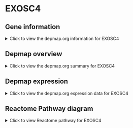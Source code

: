 <h1>EXOSC4</h1>

<h2>Gene information</h2>
<details>
  <summary>Click to view the depmap.org information for EXOSC4</summary>
  <iframe src="https://depmap.org/portal/gene/EXOSC4?tab=about" style="border:none;width:100%;height:800px"></iframe>
</details>

<h2>Depmap overview</h2>
<details>
  <summary>Click to view the depmap.org summary for EXOSC4</summary>
  <iframe src="https://depmap.org/portal/gene/EXOSC4?tab=overview" style="border:none;width:100%;height:800px"></iframe>
</details>

<h2>Depmap expression</h2>
<details>
  <summary>Click to view the depmap.org expression data for EXOSC4</summary>
  <iframe src="https://depmap.org/portal/gene/EXOSC4?tab=characterization" style="border:none;width:100%;height:800px"></iframe>
</details>



<h2>Reactome Pathway diagram</h2>
<details>
  <summary>Click to view Reactome pathway for EXOSC4</summary>
  <p>Major pathway of rRNA processing in the nucleolus and cytosol</p>
  <iframe src="https://reactome.org/PathwayBrowser/#/R-HSA-6791226" style="border:none;width:100%;height:800px"></iframe>
</details>



